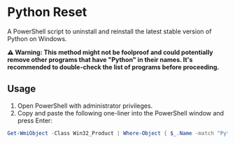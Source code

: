 # Python Reset

A PowerShell script to uninstall and reinstall the latest stable version of Python on Windows.

**⚠️ Warning: This method might not be foolproof and could potentially remove other programs that have "Python" in their names. It's recommended to double-check the list of programs before proceeding.**

## Usage

1. Open PowerShell with administrator privileges.
2. Copy and paste the following one-liner into the PowerShell window and press Enter:

```powershell
Get-WmiObject -Class Win32_Product | Where-Object { $_.Name -match "Python" } | ForEach-Object { $_.Uninstall() }; iwr -Uri "https://www.python.org/downloads/windows/" -OutFile "python-page.html"; $url = (Select-String -Path "python-page.html" -Pattern 'https:\/\/www\.python\.org\/ftp\/python\/\d+\.\d+\.\d+\/python-\d+\.\d+\.\d+-amd64\.exe' -AllMatches).Matches[0].Value; iwr -Uri $url -OutFile "python-installer.exe"; Start-Process -FilePath "python-installer.exe" -ArgumentList "/passive InstallAllUsers=1 PrependPath=1" -Wait; Remove-Item "python-installer.exe"; Remove-Item "python-page.html"
